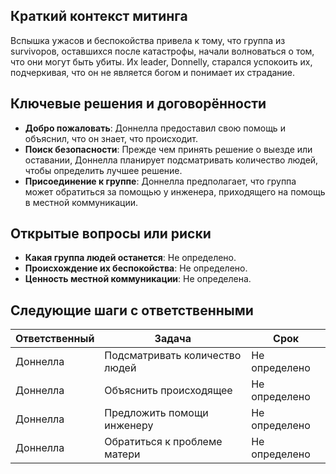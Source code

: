 ## Краткий контекст митинга

Вспышка ужасов и беспокойства привела к тому, что группа из survivоров, оставшихся после катастрофы, начали волноваться о том, что они могут быть убиты. Их leader, Donnelly, старался успокоить их, подчеркивая, что он не является богом и понимает их страдание.

## Ключевые решения и договорённости

- **Добро пожаловать**: Доннелла предоставил свою помощь и объяснил, что он знает, что происходит.
- **Поиск безопасности**: Прежде чем принять решение о выезде или оставании, Доннелла планирует подсматривать количество людей, чтобы определить лучшее решение.
- **Присоединение к группе**: Доннелла предполагает, что группа может обратиться за помощью у инженера, приходящего на помощь в местной коммуникации.

## Открытые вопросы или риски

- **Какая группа людей останется**: Не определено.
- **Происхождение их беспокойства**: Не определено.
- **Ценность местной коммуникации**: Не определена.

## Следующие шаги с ответственными

| Ответственный | Задача                           | Срок       |
|--------------|----------------------------------|------------|
| Доннелла     | Подсматривать количество людей   | Не определено |
| Доннелла     | Объяснить происходящее          | Не определено |
| Доннелла     | Предложить помощи инженеру       | Не определено |
| Доннелла     | Обратиться к проблеме матери    | Не определено |